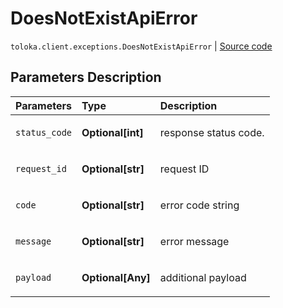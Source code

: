 # DoesNotExistApiError
`toloka.client.exceptions.DoesNotExistApiError` | [Source code](https://github.com/Toloka/toloka-kit/blob/v1.0.2/src/client/exceptions.py#L123)

## Parameters Description

| Parameters | Type | Description |
| :----------| :----| :-----------|
`status_code`|**Optional\[int\]**|<p>response status code.</p>
`request_id`|**Optional\[str\]**|<p>request ID</p>
`code`|**Optional\[str\]**|<p>error code string</p>
`message`|**Optional\[str\]**|<p>error message</p>
`payload`|**Optional\[Any\]**|<p>additional payload</p>
